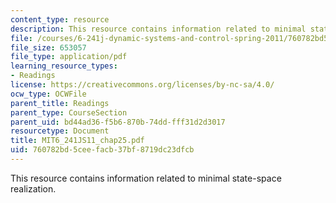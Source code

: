 ```yaml
---
content_type: resource
description: This resource contains information related to minimal state-space realization.
file: /courses/6-241j-dynamic-systems-and-control-spring-2011/760782bd5ceefacb37bf8719dc23dfcb_MIT6_241JS11_chap25.pdf
file_size: 653057
file_type: application/pdf
learning_resource_types:
- Readings
license: https://creativecommons.org/licenses/by-nc-sa/4.0/
ocw_type: OCWFile
parent_title: Readings
parent_type: CourseSection
parent_uid: bd44ad36-f5b6-870b-74dd-fff31d2d3017
resourcetype: Document
title: MIT6_241JS11_chap25.pdf
uid: 760782bd-5cee-facb-37bf-8719dc23dfcb
---
```

This resource contains information related to minimal state-space realization.